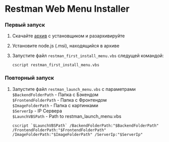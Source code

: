# Restman Web Menu Installer

### Первый запуск

1. Скачайте [архив](https://github.com/SherzodAli/restman_menu_installer/archive/refs/heads/main.zip) с установщиком и разархивируйте
2. Установите node.js (.msi), находящийся в архиве
3. Запустите файл `restman_first_install_menu.vbs` следущей командой:

    ```shell
    cscript restman_first_install_menu.vbs
    ```

### Повторный запуск

1. Запустите файл `restman_launch_menu.vbs` с параметрами  
   `$BackendFolderPath` - Папка с Бэкендом  
   `$FrontendFolderPath` - Папка с Фронтендом  
   `$ImageFolderPath` - Папка с картинками  
   `$ServerIp` - IP Сервера  
   `$LaunchVBSPath` - Path to restman_launch_menu.vbs

    ```shell
    cscript `$LaunchVBSPath` /BackendFolderPath:"$BackendFolderPath" /FrontendFolderPath:"$FrontendFolderPath" /ImageFolderPath:"$ImageFolderPath" /ServerIp:"$ServerIp"
    ```
